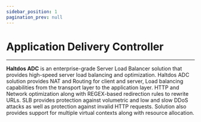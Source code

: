```yaml
---
sidebar_position: 1
pagination_prev: null
---
```


# Application Delivery Controller
---

**Haltdos ADC** is an enterprise-grade Server Load Balancer solution that provides high-speed server load balancing and optimization. Haltdos ADC solution provides NAT and Routing for client and server, Load balancing capabilities from the transport layer to the application layer. HTTP and Network optimization along with REGEX-based redirection rules to rewrite URLs. SLB provides protection against volumetric and low and slow DDoS attacks as well as protection against invalid HTTP requests. Solution also provides support for multiple virtual contexts along with resource allocation.